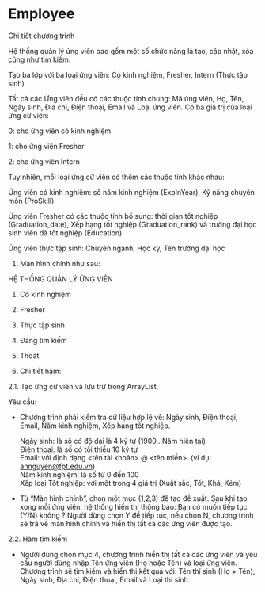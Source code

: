 # Employee
Chi tiết chương trình 

Hệ thống quản lý ứng viên bao gồm một số chức năng là tạo, cập nhật, xóa cũng như tìm kiếm.

Tạo ba lớp với ba loại ứng viên: Có kinh nghiệm, Fresher, Intern (Thực tập sinh)

Tất cả các Ứng viên đều có các thuộc tính chung: Mã ứng viên, Họ, Tên, Ngày sinh, Địa chỉ, Điện thoại, Email và Loại ứng viên. Có ba giá trị của loại ứng cử viên:

0: cho ứng viên có kinh nghiệm

1: cho ứng viên Fresher 

2: cho ứng viên Intern 

Tuy nhiên, mỗi loại ứng cử viên có thêm các thuộc tính khác nhau:

Ứng viên có kinh nghiệm: số năm kinh nghiệm (ExpInYear), Kỹ năng chuyên môn (ProSkill) 

Ứng viên Fresher có các thuộc tính bổ sung: thời gian tốt nghiệp (Graduation_date), Xếp hạng tốt nghiệp (Graduation_rank) và trường đại học sinh viên đã tốt nghiệp (Education)

Ứng viên thực tập sinh: Chuyên ngành, Học kỳ, Tên trường đại học

1. Màn hình chính như sau:

HỆ THỐNG QUẢN LÝ ỨNG VIÊN

1. Có kinh nghiệm
2. Fresher
3. Thực tập sinh
4. Đang tìm kiếm
5. Thoát

2. Chi tiết hàm:

2.1. Tạo ứng cử viên và lưu trữ trong ArrayList.

Yêu cầu: 

- Chương trình phải kiểm tra dữ liệu hợp lệ về: Ngày sinh, Điện thoại, Email, Năm kinh nghiệm, Xếp hạng tốt nghiệp.

  Ngày sinh: là số có độ dài là 4 ký tự (1900.. Năm hiện tại)  
  Điện thoại: là số có tối thiểu 10 ký tự  
  Email: với định dạng <tên tài khoản> @ <tên miền>. (ví dụ: annguyen@fpt.edu.vn)  
  Năm kinh nghiệm: là số từ 0 đến 100  
  Xếp loại Tốt nghiệp: với một trong 4 giá trị (Xuất sắc, Tốt, Khá, Kém)
  
- Từ “Màn hình chính”, chọn một mục (1,2,3) để tạo đề xuất. Sau khi tạo xong mỗi ứng viên, hệ thống hiển thị thông báo: Bạn có muốn tiếp tục (Y/N) không ? Người dùng chọn Y để tiếp tục, nếu chọn N, chương trình sẽ trả về màn hình chính và hiển thị tất cả các ứng viên được tạo.

2.2. Hàm tìm kiếm

- Người dùng chọn mục 4, chương trình hiển thị tất cả các ứng viên và yêu cầu người dùng nhập Tên ứng viên (Họ hoặc Tên) và loại ứng viên. Chương trình sẽ tìm kiếm và hiển thị kết quả với: Tên thí sinh (Họ + Tên), Ngày sinh, Địa chỉ, Điện thoại, Email và Loại thí sinh
